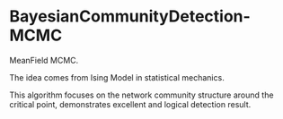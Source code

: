 # BayesianCommunityDetection-MCMC

MeanField MCMC.

The idea comes from Ising Model in statistical mechanics.

This algorithm focuses on the network community structure around the critical point, demonstrates excellent and logical detection result.
